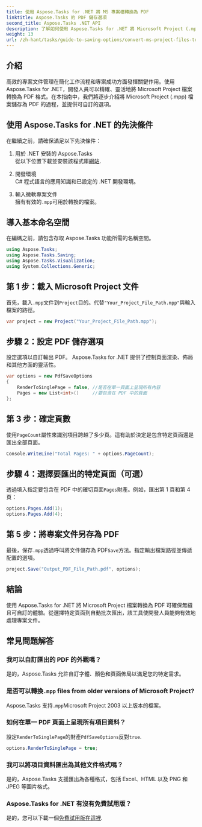 ```yaml
---
title: 使用 Aspose.Tasks for .NET 將 MS 專案檔轉換為 PDF
linktitle: Aspose.Tasks 的 PDF 儲存選項
second_title: Aspose.Tasks .NET API
description: 了解如何使用 Aspose.Tasks for .NET 將 Microsoft Project (.mpp) 檔案轉換為 PDF。請依照此逐步指南自訂 PDF 輸出、選擇特定頁面以及自動批次轉換。
weight: 13
url: /zh-hant/tasks/guide-to-saving-options/convert-ms-project-files-to-pdf/
---
```

## 介紹

高效的專案文件管理在簡化工作流程和專案成功方面發揮關鍵作用。使用 Aspose.Tasks for .NET，開發人員可以精確、靈活地將 Microsoft Project 檔案轉換為 PDF 格式。在本指南中，我們將逐步介紹將 Microsoft Project (.mpp) 檔案儲存為 PDF 的過程，並提供可自訂的選項。

## 使用 Aspose.Tasks for .NET 的先決條件

在繼續之前，請確保滿足以下先決條件：

1. 用於 .NET 安裝的 Aspose.Tasks  
   從以下位置下載並安裝該程式庫[網站](https://releases.aspose.com/tasks/net/).

2. 開發環境  
   C# 程式語言的應用知識和已設定的 .NET 開發環境。

3. 輸入微軟專案文件  
   擁有有效的`.mpp`可用於轉換的檔案。

## 導入基本命名空間

在編碼之前，請包含存取 Aspose.Tasks 功能所需的名稱空間。 

```csharp
using Aspose.Tasks;
using Aspose.Tasks.Saving;
using Aspose.Tasks.Visualization;
using System.Collections.Generic;
```

## 第 1 步：載入 Microsoft Project 文件

首先，載入`.mpp`文件到`Project`目的。代替`"Your_Project_File_Path.mpp"`與輸入檔案的路徑。

```csharp
var project = new Project("Your_Project_File_Path.mpp");
```

## 步驟 2：設定 PDF 儲存選項

設定選項以自訂輸出 PDF。 Aspose.Tasks for .NET 提供了控制頁面渲染、佈局和其他方面的靈活性。

```csharp
var options = new PdfSaveOptions
{
    RenderToSinglePage = false, //是否在單一頁面上呈現所有內容
    Pages = new List<int>()     //要包含在 PDF 中的頁面
};
```

## 第 3 步：確定頁數

使用`PageCount`屬性來識別項目跨越了多少頁。這有助於決定是包含特定頁面還是匯出全部頁面。

```csharp
Console.WriteLine("Total Pages: " + options.PageCount);
```

## 步驟 4：選擇要匯出的特定頁面（可選）

透過填入指定要包含在 PDF 中的確切頁面`Pages`財產。例如，匯出第 1 頁和第 4 頁：

```csharp
options.Pages.Add(1);
options.Pages.Add(4);
```

## 第 5 步：將專案文件另存為 PDF

最後，保存`.mpp`透過呼叫將文件儲存為 PDF`Save`方法。指定輸出檔案路徑並傳遞配置的選項。

```csharp
project.Save("Output_PDF_File_Path.pdf", options);
```

## 結論

使用 Aspose.Tasks for .NET 將 Microsoft Project 檔案轉換為 PDF 可確保無縫且可自訂的體驗。從選擇特定頁面到自動批次匯出，該工具使開發人員能夠有效地處理專案文件。

## 常見問題解答

### 我可以自訂匯出的 PDF 的外觀嗎？
是的，Aspose.Tasks 允許自訂字體、顏色和頁面佈局以滿足您的特定需求。

### 是否可以轉換`.mpp` files from older versions of Microsoft Project?
Aspose.Tasks 支持`.mpp`Microsoft Project 2003 以上版本的檔案。

### 如何在單一 PDF 頁面上呈現所有項目資料？
設定`RenderToSinglePage`的財產`PdfSaveOptions`反對`true`.

```csharp
options.RenderToSinglePage = true;
```

### 我可以將項目資料匯出為其他文件格式嗎？
是的，Aspose.Tasks 支援匯出為各種格式，包括 Excel、HTML 以及 PNG 和 JPEG 等圖片格式。

### Aspose.Tasks for .NET 有沒有免費試用版？
是的，您可以下載一個[免費試用版在這裡](https://releases.aspose.com/).